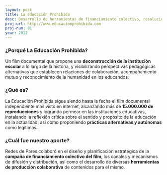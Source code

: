 ```yaml
---
layout: post
title: La Educación Prohibida
desc: Desarrollo de herramientas de financiamiento colectivo, resolución colaborativa de problemáticas en la producción y distribución del film.
proj-url: http://www.educacionprohibida.com
proj-num: 01
year: 2012
---
```




### ¿Porqué La Educación Prohibida?

Un film documental que propone una **deconstrucción de la institución escolar** a lo largo de la historía, y visibilizando perspectivas pedagógicas alternativas que establecen relaciones de colaboración, acompañamiento mutuo y reconocimiento de la humanidad en los educandos.

### ¿Qué es?

La Educación Prohibida sigue siendo hasta la fecha el film documental independiente más visto en internet, alcanzando más de **15.000.000 de reproducciones** y logrando permear en las instituciones educativas, instalando la reflexión crítica sobre el sentido y propósito de la educación en la actualidad; así como proponiendo **prácticas alternativas y autónomas** como legítimas.

### ¿Cuál fue nuestro aporte?
Redes de Pares colaboró en el diseño y planificación estratégica de la **campaña de financiamiento colectivo del film**, los canales y mecanismos de difusión y distribución, así como el desarrollo de diversas **herramientas de producción colaborativa** de contenidos para el mismo.
